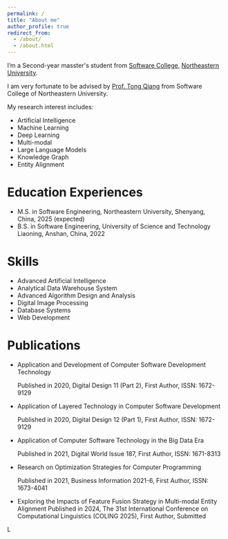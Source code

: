 ```yaml
---
permalink: /
title: "About me"
author_profile: true
redirect_from: 
  - /about/
  - /about.html
---
```

I’m a Second-year masster's student from [Software College](http://sc.neu.edu.cn/english/mainm.htm), [Northeastern University](https://www.neu.edu.cn/).

I am very fortunate to be advised by [Prof. Tong Qiang](http://faculty.neu.edu.cn/tongq/en/index.htm) from Software College of Northeastern University. 

My research interest includes:
- Artificial Intelligence
- Machine Learning
- Deep Learning
- Multi-modal
- Large Language Models
- Knowledge Graph
- Entity Alignment

Education Experiences
======
- M.S. in Software Engineering, Northeastern University, Shenyang, China, 2025 (expected)
- B.S. in Software Engineering, University of Science and Technology Liaoning, Anshan, China, 2022

Skills
======
- Advanced Artificial Intelligence
- Analytical Data Warehouse System
- Advanced Algorithm Design and Analysis
- Digital Image Processing
- Database Systems
- Web Development

Publications
======
- Application and Development of Computer Software Development Technology

  Published in 2020, Digital Design 11 (Part 2), First Author, ISSN: 1672-9129

- Application of Layered Technology in Computer Software Development 

  Published in 2020, Digital Design 12 (Part 1), First Author, ISSN: 1672-9129

- Application of Computer Software Technology in the Big Data Era

  Published in 2021, Digital World Issue 187, First Author, ISSN: 1671-8313
  
- Research on Optimization Strategies for Computer Programming

  Published in 2021, Business Information 2021-6, First Author, ISSN: 1673-4041
  
- Exploring the Impacts of Feature Fusion Strategy in Multi-modal Entity Alignment
  Published in 2024, The 31st International Conference on Computational Linguistics (COLING 2025), First Author, Submitted

L
